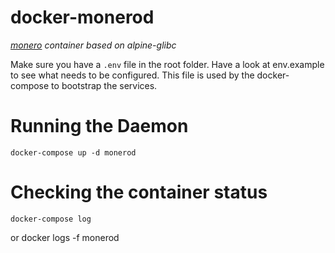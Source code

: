 # docker-monerod
*[monero](http://monero.org) container based on alpine-glibc*

Make sure you have a `.env` file in the root folder. Have a look at env.example to see what needs to be configured. This file is used by the docker-compose to bootstrap the services.

# Running the Daemon
    docker-compose up -d monerod

# Checking the container status
    docker-compose log
or
    docker logs -f monerod
